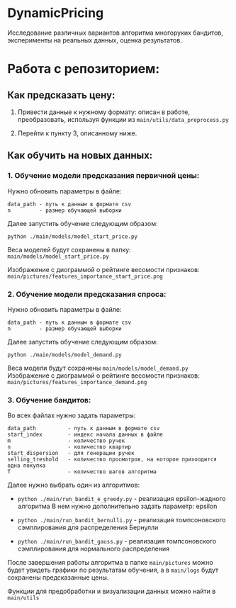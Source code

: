 # DynamicPricing
Исследование различных вариантов алгоритма многоруких бандитов, эксперименты на реальных данных, оценка результатов.

# Работа с репозиторием:

## Как предсказать цену:

1. Привести данные к нужному формату: описан в работе, преобразовать, используя функции из `main/utils/data_preprocess.py`

2. Перейти к пункту 3, описанному ниже.


## Как обучить на новых данных:

### 1. Обучение модели предсказания первичной цены: 

Нужно обновить параметры в файле:

    data_path - путь к данным в формате csv
    n         - размер обучающей выборки

Далее запустить обучение следующим образом:

`python ./main/models/model_start_price.py`

Веса моделей будут сохранены в папку: `main/models/model_start_price.py`

Изображение с диограммой о рейтинге весомости признаков: `main/pictures/features_importance_start_price.png`


### 2. Обучение модели предсказания спроса: 
Нужно обновить параметры в файле:

    data_path - путь к данным в формате csv
    n         - размер обучающей выборки

Далее запустить обучение следующим образом:

`python ./main/models/model_demand.py`

Веса модели будут сохранены `main/models/model_demand.py`
Изображение с диограммой о рейтинге весомости признаков: `main/pictures/features_importance_demand.png`

### 3. Обучение бандитов:

Во всех файлах нужно задать параметры:

    data_path          - путь к данным в формате csv
    start_index        - индекс начала данных в файле
    m                  - количество ручек
    n                  - количество квартир
    start_dispersion   - для генерации ручек
    selling_treshold   - количество просмотров, на которое прихоодится одна покупка
    T                  - количество шагов алгоритма

Далее нужно выбрать один из алгоритмов: 

* `python ./main/run_bandit_e_greedy.py` - реализация epsilon-жадного алгоритма
    В нем нужно дополнительно задать параметр: epsilon  

* `python ./main/run_bandit_bernulli.py` - реализация томпсоновского сэмплирования для распределения Бернулли

* `python ./main/run_bandit_gauss.py` - реализация томпсоновского сэмплирования для нормального распределения

После завершения работы алгоритма в папке `main/pictures` можно будет увидеть графики по результатам обучения, 
а в `main/logs` будут сохранены предсказанные цены.



Функции для предобработки и визуализации данных можно найти в `main/utils`
